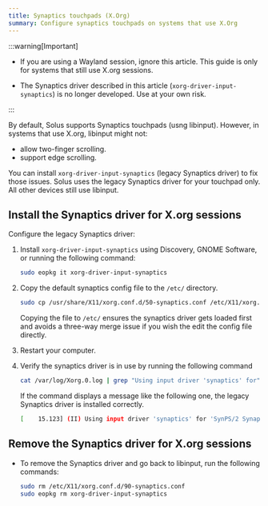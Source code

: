```yaml
---
title: Synaptics touchpads (X.Org)
summary: Configure synaptics touchpads on systems that use X.Org
---
```


:::warning[Important]

- If you are using a Wayland session, ignore this article. This guide is only for systems that still use X.org sessions.

- The Synaptics driver described in this article (`xorg-driver-input-synaptics`) is no longer developed. Use at your own risk.

:::

By default, Solus supports Synaptics touchpads (usng libinput). However, in systems that use X.org, libinput might not:

- allow two-finger scrolling.
- support edge scrolling.

You can install `xorg-driver-input-synaptics` (legacy Synaptics driver) to fix those issues. Solus uses the legacy Synaptics driver for your touchpad only. All other devices still use libinput.

## Install the Synaptics driver for X.org sessions

Configure the legacy Synaptics driver:

1. Install `xorg-driver-input-synaptics` using Discovery, GNOME Software, or running the following command:

   ```bash
   sudo eopkg it xorg-driver-input-synaptics
   ```

2. Copy the default synaptics config file to the `/etc/` directory.

   ```bash
   sudo cp /usr/share/X11/xorg.conf.d/50-synaptics.conf /etc/X11/xorg.conf.d/90-synaptics.conf
   ```

   Copying the file to `/etc/` ensures the synaptics driver gets loaded first and avoids a three-way merge issue if you wish the edit the config file directly.

3. Restart your computer.
4. Verify the synaptics driver is in use by running the following command

   ```bash
   cat /var/log/Xorg.0.log | grep "Using input driver 'synaptics' for"
   ```

   If the command displays a message like the following one, the legacy Synaptics driver is installed correctly.

   ```bash
   [    15.123] (II) Using input driver 'synaptics' for 'SynPS/2 Synaptics TouchPad'
   ```


## Remove the Synaptics driver for X.org sessions

- To remove the Synaptics driver and go back to libinput, run the following commands:

  ```bash
  sudo rm /etc/X11/xorg.conf.d/90-synaptics.conf
  sudo eopkg rm xorg-driver-input-synaptics
  ```
